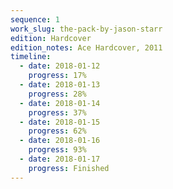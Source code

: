 ```yaml
---
sequence: 1
work_slug: the-pack-by-jason-starr
edition: Hardcover
edition_notes: Ace Hardcover, 2011
timeline:
  - date: 2018-01-12
    progress: 17%
  - date: 2018-01-13
    progress: 28%
  - date: 2018-01-14
    progress: 37%
  - date: 2018-01-15
    progress: 62%
  - date: 2018-01-16
    progress: 93%
  - date: 2018-01-17
    progress: Finished
---
```

